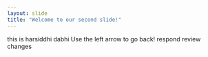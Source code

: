 ```yaml
---
layout: slide
title: "Welcome to our second slide!"
---
```

this is harsiddhi dabhi 
Use the left arrow to go back!
respond review changes
